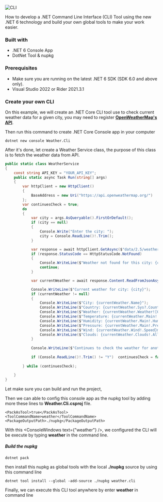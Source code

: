 ![CLI](https://linh.work/data/blog/create-your-own-net-core-cli-tool/thumb.jpg)

How to develop a .NET Command Line Interface (CLI) Tool using the new .NET 6 technology and build your own global tools to make your work easier.

### Built with

- .NET 6 Console App
- DotNet Tool & nupkg

### Prerequisites

- Make sure you are running on the latest .NET 6 SDK (SDK 6.0 and above only).
- Visual Studio 2022 or Rider 2021.3.1

### Create your own CLI

On this example, we will create an .NET Core CLI tool use to check current weather data for a given city, you may need to register <b>[OpenWeatherMap's API](https://openweathermap.org/api)</b>.

Then run this command to create .NET Core Console app in your computer

```shell
dotnet new console Weather.Cli
```

After it's done, let create a Weather Service class, the purpose of this class is to fetch the weather data from API.

```csharp:WeatherService.cs
public static class WeatherService
{
    const string API_KEY = "YOUR_API_KEY";
    public static async Task Run(string[] args)
    {
        var httpClient = new HttpClient()
        {
            BaseAddress = new Uri("https://api.openweathermap.org/")
        };       
        var continuesCheck = true;
        do
        {
            var city = args.AsQueryable().FirstOrDefault();
            if (city == null)
            {
                Console.Write("Enter the city: ");
                city = Console.ReadLine()!.Trim();
            }

            var response = await httpClient.GetAsync($"data/2.5/weather?q={city}&appid={API_KEY}&units=metric");
            if (response.StatusCode == HttpStatusCode.NotFound)
            {
                Console.WriteLine($"Weather not found for this city: {city}");
                continue;
            }

            var currentWeather = await response.Content.ReadFromJsonAsync<WeatherObject>();

            Console.WriteLine($"Current weather for city: {city}");           
            if (currentWeather != null)
            {
                Console.WriteLine($"City: {currentWeather.Name}");
                Console.WriteLine($"Country: {currentWeather.Sys?.Country}");
                Console.WriteLine($"Weather: {currentWeather.Weather![0].Description}");
                Console.WriteLine($"Temperature: {currentWeather.Main!.Temp}°C");
                Console.WriteLine($"Humidity: {currentWeather.Main!.Humidity}%");
                Console.WriteLine($"Pressure: {currentWeather.Main!.Pressure}hPa");
                Console.WriteLine($"Wind: {currentWeather.Wind!.Speed}m/s, {currentWeather!.Wind!.Deg}°");
                Console.WriteLine($"Clouds: {currentWeather.Clouds!.All}%");
            }
            
            Console.WriteLine($"Continues to check the weather for another city? (Y/N)");
            
            if (Console.ReadLine()!.Trim() != "Y")  continuesCheck = false;
            
        } while (continuesCheck);
        
    }
}
```

Let make sure you can build and run the project,

Then we can able to config this console app as the nupkg tool by adding more these lines to <b>Weather.Cli.csproj</b> file.

```csproj:Weather.Cli.csproj
<PackAsTool>true</PackAsTool>
<ToolCommandName>weather</ToolCommandName>
<PackageOutputPath>./nupkg</PackageOutputPath>
```

With this <ConsoleWindows text={"<ToolCommandName>weather</ToolCommandName>"} />, we configured the CLI will be execute by typing <b>weather</b> in the command line.

##### Build the nupkg

```shell
dotnet pack
```

then install this nupkg as global tools with the local <b>./nupkg</b> source by using this command line

```shell
dotnet tool install --global -add-source ./nupkg weather.cli
```

Finally, we can execute this CLI tool anywhere by enter <b>weather</b> in command line
